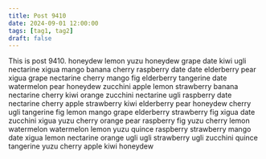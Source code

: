 ```yaml
---
title: Post 9410
date: 2024-09-01 12:00:00
tags: [tag1, tag2]
draft: false
---
```

This is post 9410.
honeydew
lemon
yuzu
honeydew
grape
date
kiwi
ugli
nectarine
xigua
mango
banana
cherry
raspberry
date
date
elderberry
pear
xigua
grape
nectarine
cherry
mango
fig
elderberry
tangerine
date
watermelon
pear
honeydew
zucchini
apple
lemon
strawberry
banana
nectarine
cherry
kiwi
orange
zucchini
nectarine
ugli
raspberry
date
nectarine
cherry
apple
strawberry
kiwi
elderberry
pear
honeydew
cherry
ugli
tangerine
fig
lemon
mango
grape
elderberry
strawberry
fig
xigua
date
zucchini
xigua
yuzu
cherry
orange
pear
raspberry
fig
yuzu
cherry
lemon
watermelon
watermelon
lemon
yuzu
quince
raspberry
strawberry
mango
date
xigua
lemon
nectarine
orange
ugli
ugli
strawberry
ugli
zucchini
quince
tangerine
yuzu
cherry
apple
kiwi
honeydew
